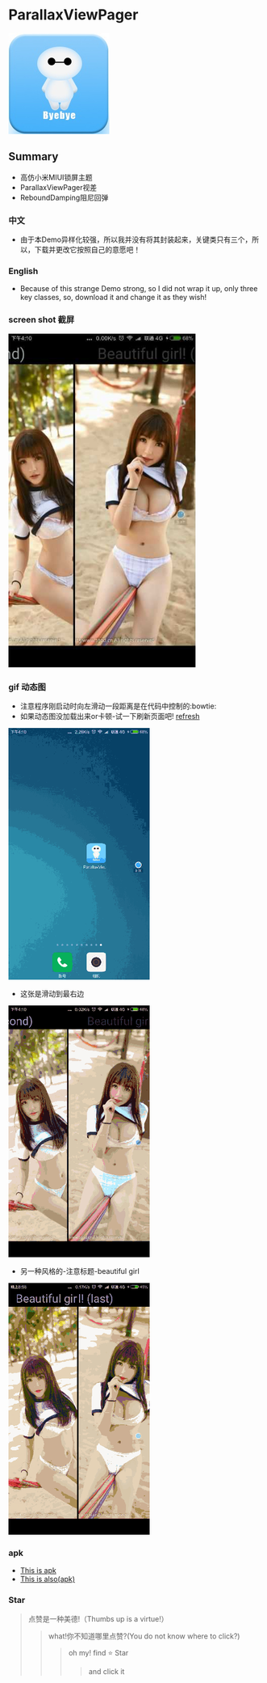 # ParallaxViewPager
![](./app/src/main/res/drawable-xxhdpi/byby.jpg)  
## Summary 
* 高仿小米MIUI锁屏主题
* ParallaxViewPager视差
* ReboundDamping阻尼回弹

### 中文
* 由于本Demo异样化较强，所以我并没有将其封装起来，关键类只有三个，所以，下载并更改它按照自己的意愿吧！

### English
* Because of this strange Demo strong, so I did not wrap it up, only three key classes, so, download it and change it as they wish!

### screen shot 截屏
![](./gifAndapk/dd.jpg) 
### gif 动态图
* 注意程序刚启动时向左滑动一段距离是在代码中控制的:bowtie:
* 如果动态图没加载出来or卡顿-试一下刷新页面吧!
[refresh](https://github.com/gm365066360/ParallaxViewPager "刷新页面")  

![](./gifAndapk/aa.gif)  
* 这张是滑动到最右边

![](./gifAndapk/bb.gif) 
* 另一种风格的-注意标题-beautiful girl

![](./gifAndapk/cc.gif) 
### apk 
* [This is apk](./gifAndapk/parallax.apk "apk")
* [This is also(apk)](http://blog.csdn.net/guodongxiaren "apk")

### Star
> 点赞是一种美德!（Thumbs up is a virtue!）
>> what!你不知道哪里点赞?(You do not know where to click?)
>>>oh my! find :star: Star 
>>>>and click it
